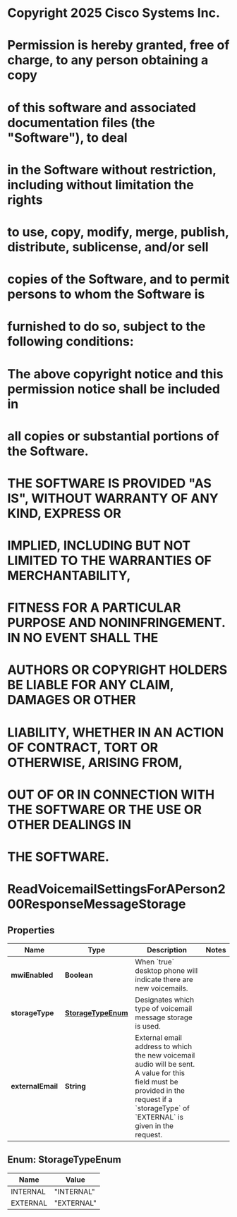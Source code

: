 <!--  Copyright 2025 Cisco Systems Inc.

Permission is hereby granted, free of charge, to any person obtaining a copy
of this software and associated documentation files (the "Software"), to deal
in the Software without restriction, including without limitation the rights
to use, copy, modify, merge, publish, distribute, sublicense, and/or sell
copies of the Software, and to permit persons to whom the Software is
furnished to do so, subject to the following conditions:

The above copyright notice and this permission notice shall be included in
all copies or substantial portions of the Software.

THE SOFTWARE IS PROVIDED "AS IS", WITHOUT WARRANTY OF ANY KIND, EXPRESS OR
IMPLIED, INCLUDING BUT NOT LIMITED TO THE WARRANTIES OF MERCHANTABILITY,
FITNESS FOR A PARTICULAR PURPOSE AND NONINFRINGEMENT. IN NO EVENT SHALL THE
AUTHORS OR COPYRIGHT HOLDERS BE LIABLE FOR ANY CLAIM, DAMAGES OR OTHER
LIABILITY, WHETHER IN AN ACTION OF CONTRACT, TORT OR OTHERWISE, ARISING FROM,
OUT OF OR IN CONNECTION WITH THE SOFTWARE OR THE USE OR OTHER DEALINGS IN
THE SOFTWARE.-->
# Copyright 2025 Cisco Systems Inc.
#
# Permission is hereby granted, free of charge, to any person obtaining a copy
# of this software and associated documentation files (the "Software"), to deal
# in the Software without restriction, including without limitation the rights
# to use, copy, modify, merge, publish, distribute, sublicense, and/or sell
# copies of the Software, and to permit persons to whom the Software is
# furnished to do so, subject to the following conditions:
#
# The above copyright notice and this permission notice shall be included in
# all copies or substantial portions of the Software.
#
# THE SOFTWARE IS PROVIDED "AS IS", WITHOUT WARRANTY OF ANY KIND, EXPRESS OR
# IMPLIED, INCLUDING BUT NOT LIMITED TO THE WARRANTIES OF MERCHANTABILITY,
# FITNESS FOR A PARTICULAR PURPOSE AND NONINFRINGEMENT. IN NO EVENT SHALL THE
# AUTHORS OR COPYRIGHT HOLDERS BE LIABLE FOR ANY CLAIM, DAMAGES OR OTHER
# LIABILITY, WHETHER IN AN ACTION OF CONTRACT, TORT OR OTHERWISE, ARISING FROM,
# OUT OF OR IN CONNECTION WITH THE SOFTWARE OR THE USE OR OTHER DEALINGS IN
# THE SOFTWARE.



# ReadVoicemailSettingsForAPerson200ResponseMessageStorage


## Properties

| Name | Type | Description | Notes |
|------------ | ------------- | ------------- | -------------|
|**mwiEnabled** | **Boolean** | When &#x60;true&#x60; desktop phone will indicate there are new voicemails. |  |
|**storageType** | [**StorageTypeEnum**](#StorageTypeEnum) | Designates which type of voicemail message storage is used. |  |
|**externalEmail** | **String** | External email address to which the new voicemail audio will be sent.  A value for this field must be provided in the request if a &#x60;storageType&#x60; of &#x60;EXTERNAL&#x60; is given in the request. |  |



## Enum: StorageTypeEnum

| Name | Value |
|---- | -----|
| INTERNAL | &quot;INTERNAL&quot; |
| EXTERNAL | &quot;EXTERNAL&quot; |



